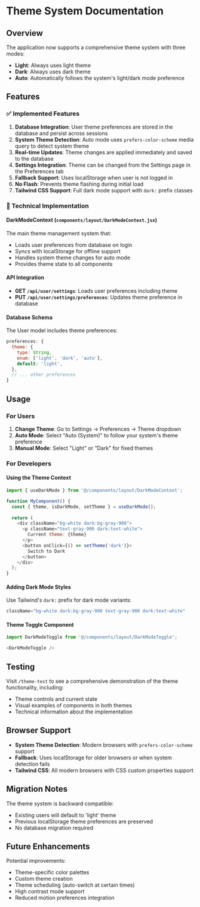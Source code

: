 # Theme System Documentation

## Overview

The application now supports a comprehensive theme system with three modes:
- **Light**: Always uses light theme
- **Dark**: Always uses dark theme  
- **Auto**: Automatically follows the system's light/dark mode preference

## Features

### ✅ Implemented Features

1. **Database Integration**: User theme preferences are stored in the database and persist across sessions
2. **System Theme Detection**: Auto mode uses `prefers-color-scheme` media query to detect system theme
3. **Real-time Updates**: Theme changes are applied immediately and saved to the database
4. **Settings Integration**: Theme can be changed from the Settings page in the Preferences tab
5. **Fallback Support**: Uses localStorage when user is not logged in
6. **No Flash**: Prevents theme flashing during initial load
7. **Tailwind CSS Support**: Full dark mode support with `dark:` prefix classes

### 🔧 Technical Implementation

#### DarkModeContext (`components/layout/DarkModeContext.jsx`)

The main theme management system that:
- Loads user preferences from database on login
- Syncs with localStorage for offline support
- Handles system theme changes for auto mode
- Provides theme state to all components

#### API Integration

- **GET `/api/user/settings`**: Loads user preferences including theme
- **PUT `/api/user/settings/preferences`**: Updates theme preference in database

#### Database Schema

The User model includes theme preferences:
```javascript
preferences: {
  theme: {
    type: String,
    enum: ['light', 'dark', 'auto'],
    default: 'light',
  },
  // ... other preferences
}
```

## Usage

### For Users

1. **Change Theme**: Go to Settings → Preferences → Theme dropdown
2. **Auto Mode**: Select "Auto (System)" to follow your system's theme preference
3. **Manual Mode**: Select "Light" or "Dark" for fixed themes

### For Developers

#### Using the Theme Context

```javascript
import { useDarkMode } from '@/components/layout/DarkModeContext';

function MyComponent() {
  const { theme, isDarkMode, setTheme } = useDarkMode();
  
  return (
    <div className="bg-white dark:bg-gray-900">
      <p className="text-gray-900 dark:text-white">
        Current theme: {theme}
      </p>
      <button onClick={() => setTheme('dark')}>
        Switch to Dark
      </button>
    </div>
  );
}
```

#### Adding Dark Mode Styles

Use Tailwind's `dark:` prefix for dark mode variants:

```javascript
className="bg-white dark:bg-gray-900 text-gray-900 dark:text-white"
```

#### Theme Toggle Component

```javascript
import DarkModeToggle from '@/components/layout/DarkModeToggle';

<DarkModeToggle />
```

## Testing

Visit `/theme-test` to see a comprehensive demonstration of the theme functionality, including:
- Theme controls and current state
- Visual examples of components in both themes
- Technical information about the implementation

## Browser Support

- **System Theme Detection**: Modern browsers with `prefers-color-scheme` support
- **Fallback**: Uses localStorage for older browsers or when system detection fails
- **Tailwind CSS**: All modern browsers with CSS custom properties support

## Migration Notes

The theme system is backward compatible:
- Existing users will default to 'light' theme
- Previous localStorage theme preferences are preserved
- No database migration required

## Future Enhancements

Potential improvements:
- Theme-specific color palettes
- Custom theme creation
- Theme scheduling (auto-switch at certain times)
- High contrast mode support
- Reduced motion preferences integration